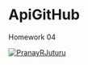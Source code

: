 # ApiGitHub
Homework 04

[![PranayRJuturu](https://circleci.com/gh/PranayRJuturu/ApiGitHub.svg?style=svg)](https://app.circleci.com/pipelines/github/PranayRJuturu/ApiGitHub?branch=main&filter=all)
